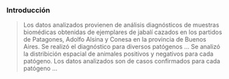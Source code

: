 ### Introducción
> Los datos analizados provienen de análisis diagnósticos de muestras biomédicas obtenidas de ejemplares de jabalí cazados en los partidos de Patagones, Adolfo Alsina y Conesa en la provincia de Buenos Aires. Se realizó el diagnóstico para diversos patógenos ... 
Se analizó la distribición espacial de animales positivos y negativos para cada patógeno. Los datos analizados son de casos confirmados para cada patógeno ... 
